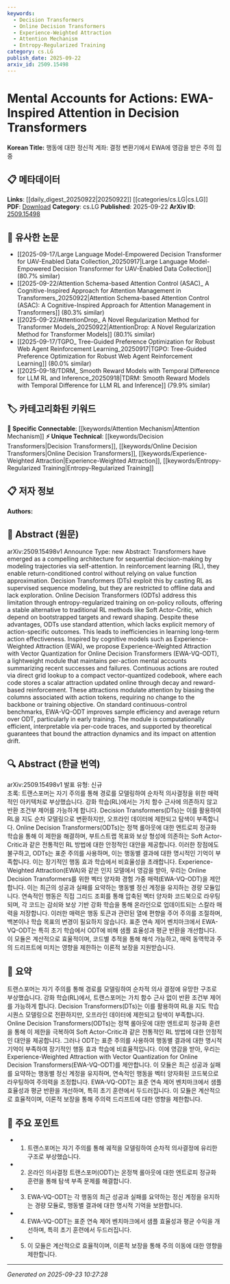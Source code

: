 ```yaml
---
keywords:
  - Decision Transformers
  - Online Decision Transformers
  - Experience-Weighted Attraction
  - Attention Mechanism
  - Entropy-Regularized Training
category: cs.LG
publish_date: 2025-09-22
arxiv_id: 2509.15498
---
```


<!-- KEYWORD_LINKING_METADATA:
{
  "processed_timestamp": "2025-09-23T10:27:28.740684",
  "vocabulary_version": "1.0",
  "selected_keywords": [
    "Decision Transformers",
    "Online Decision Transformers",
    "Experience-Weighted Attraction",
    "Attention Mechanism",
    "Entropy-Regularized Training"
  ],
  "rejected_keywords": [],
  "similarity_scores": {
    "Decision Transformers": 0.78,
    "Online Decision Transformers": 0.77,
    "Experience-Weighted Attraction": 0.75,
    "Attention Mechanism": 0.8,
    "Entropy-Regularized Training": 0.72
  },
  "extraction_method": "AI_prompt_based",
  "budget_applied": true,
  "candidates_json": {
    "candidates": [
      {
        "surface": "Decision Transformers",
        "canonical": "Decision Transformers",
        "aliases": [
          "DTs"
        ],
        "category": "unique_technical",
        "rationale": "Represents a novel approach in reinforcement learning by framing it as supervised sequence modeling.",
        "novelty_score": 0.75,
        "connectivity_score": 0.65,
        "specificity_score": 0.85,
        "link_intent_score": 0.78
      },
      {
        "surface": "Online Decision Transformers",
        "canonical": "Online Decision Transformers",
        "aliases": [
          "ODTs"
        ],
        "category": "unique_technical",
        "rationale": "An extension of Decision Transformers that incorporates online learning, enhancing exploration capabilities.",
        "novelty_score": 0.72,
        "connectivity_score": 0.68,
        "specificity_score": 0.82,
        "link_intent_score": 0.77
      },
      {
        "surface": "Experience-Weighted Attraction",
        "canonical": "Experience-Weighted Attraction",
        "aliases": [
          "EWA"
        ],
        "category": "unique_technical",
        "rationale": "A cognitive model that influences the proposed method, providing a unique perspective on action-outcome memory.",
        "novelty_score": 0.7,
        "connectivity_score": 0.6,
        "specificity_score": 0.8,
        "link_intent_score": 0.75
      },
      {
        "surface": "Attention Mechanism",
        "canonical": "Attention Mechanism",
        "aliases": [],
        "category": "specific_connectable",
        "rationale": "Central to the paper's methodology, connecting it to broader research on attention in machine learning.",
        "novelty_score": 0.4,
        "connectivity_score": 0.85,
        "specificity_score": 0.7,
        "link_intent_score": 0.8
      },
      {
        "surface": "Entropy-Regularized Training",
        "canonical": "Entropy-Regularized Training",
        "aliases": [],
        "category": "unique_technical",
        "rationale": "A specific training technique used to enhance the exploration capabilities of the model.",
        "novelty_score": 0.65,
        "connectivity_score": 0.55,
        "specificity_score": 0.78,
        "link_intent_score": 0.72
      }
    ],
    "ban_list_suggestions": [
      "Transformers",
      "Reinforcement Learning",
      "Soft Actor-Critic"
    ]
  },
  "decisions": [
    {
      "candidate_surface": "Decision Transformers",
      "resolved_canonical": "Decision Transformers",
      "decision": "linked",
      "scores": {
        "novelty": 0.75,
        "connectivity": 0.65,
        "specificity": 0.85,
        "link_intent": 0.78
      }
    },
    {
      "candidate_surface": "Online Decision Transformers",
      "resolved_canonical": "Online Decision Transformers",
      "decision": "linked",
      "scores": {
        "novelty": 0.72,
        "connectivity": 0.68,
        "specificity": 0.82,
        "link_intent": 0.77
      }
    },
    {
      "candidate_surface": "Experience-Weighted Attraction",
      "resolved_canonical": "Experience-Weighted Attraction",
      "decision": "linked",
      "scores": {
        "novelty": 0.7,
        "connectivity": 0.6,
        "specificity": 0.8,
        "link_intent": 0.75
      }
    },
    {
      "candidate_surface": "Attention Mechanism",
      "resolved_canonical": "Attention Mechanism",
      "decision": "linked",
      "scores": {
        "novelty": 0.4,
        "connectivity": 0.85,
        "specificity": 0.7,
        "link_intent": 0.8
      }
    },
    {
      "candidate_surface": "Entropy-Regularized Training",
      "resolved_canonical": "Entropy-Regularized Training",
      "decision": "linked",
      "scores": {
        "novelty": 0.65,
        "connectivity": 0.55,
        "specificity": 0.78,
        "link_intent": 0.72
      }
    }
  ]
}
-->

# Mental Accounts for Actions: EWA-Inspired Attention in Decision Transformers

**Korean Title:** 행동에 대한 정신적 계좌: 결정 변환기에서 EWA에 영감을 받은 주의 집중

## 📋 메타데이터

**Links**: [[daily_digest_20250922|20250922]] [[categories/cs.LG|cs.LG]]
**PDF**: [Download](https://arxiv.org/pdf/2509.15498.pdf)
**Category**: cs.LG
**Published**: 2025-09-22
**ArXiv ID**: [2509.15498](https://arxiv.org/abs/2509.15498)

## 🔗 유사한 논문
- [[2025-09-17/Large Language Model-Empowered Decision Transformer for UAV-Enabled Data Collection_20250917|Large Language Model-Empowered Decision Transformer for UAV-Enabled Data Collection]] (80.7% similar)
- [[2025-09-22/Attention Schema-based Attention Control (ASAC)_ A Cognitive-Inspired Approach for Attention Management in Transformers_20250922|Attention Schema-based Attention Control (ASAC): A Cognitive-Inspired Approach for Attention Management in Transformers]] (80.3% similar)
- [[2025-09-22/AttentionDrop_ A Novel Regularization Method for Transformer Models_20250922|AttentionDrop: A Novel Regularization Method for Transformer Models]] (80.1% similar)
- [[2025-09-17/TGPO_ Tree-Guided Preference Optimization for Robust Web Agent Reinforcement Learning_20250917|TGPO: Tree-Guided Preference Optimization for Robust Web Agent Reinforcement Learning]] (80.0% similar)
- [[2025-09-18/TDRM_ Smooth Reward Models with Temporal Difference for LLM RL and Inference_20250918|TDRM: Smooth Reward Models with Temporal Difference for LLM RL and Inference]] (79.9% similar)

## 🏷️ 카테고리화된 키워드
**🔗 Specific Connectable**: [[keywords/Attention Mechanism|Attention Mechanism]]
**⚡ Unique Technical**: [[keywords/Decision Transformers|Decision Transformers]], [[keywords/Online Decision Transformers|Online Decision Transformers]], [[keywords/Experience-Weighted Attraction|Experience-Weighted Attraction]], [[keywords/Entropy-Regularized Training|Entropy-Regularized Training]]

## 📋 저자 정보

**Authors:** 

## 📄 Abstract (원문)

arXiv:2509.15498v1 Announce Type: new 
Abstract: Transformers have emerged as a compelling architecture for sequential decision-making by modeling trajectories via self-attention. In reinforcement learning (RL), they enable return-conditioned control without relying on value function approximation. Decision Transformers (DTs) exploit this by casting RL as supervised sequence modeling, but they are restricted to offline data and lack exploration. Online Decision Transformers (ODTs) address this limitation through entropy-regularized training on on-policy rollouts, offering a stable alternative to traditional RL methods like Soft Actor-Critic, which depend on bootstrapped targets and reward shaping. Despite these advantages, ODTs use standard attention, which lacks explicit memory of action-specific outcomes. This leads to inefficiencies in learning long-term action effectiveness. Inspired by cognitive models such as Experience-Weighted Attraction (EWA), we propose Experience-Weighted Attraction with Vector Quantization for Online Decision Transformers (EWA-VQ-ODT), a lightweight module that maintains per-action mental accounts summarizing recent successes and failures. Continuous actions are routed via direct grid lookup to a compact vector-quantized codebook, where each code stores a scalar attraction updated online through decay and reward-based reinforcement. These attractions modulate attention by biasing the columns associated with action tokens, requiring no change to the backbone or training objective. On standard continuous-control benchmarks, EWA-VQ-ODT improves sample efficiency and average return over ODT, particularly in early training. The module is computationally efficient, interpretable via per-code traces, and supported by theoretical guarantees that bound the attraction dynamics and its impact on attention drift.

## 🔍 Abstract (한글 번역)

arXiv:2509.15498v1 발표 유형: 신규  
초록: 트랜스포머는 자기 주의를 통해 경로를 모델링하여 순차적 의사결정을 위한 매력적인 아키텍처로 부상했습니다. 강화 학습(RL)에서는 가치 함수 근사에 의존하지 않고 반환 조건부 제어를 가능하게 합니다. Decision Transformers(DTs)는 이를 활용하여 RL을 지도 순차 모델링으로 변환하지만, 오프라인 데이터에 제한되고 탐색이 부족합니다. Online Decision Transformers(ODTs)는 정책 롤아웃에 대한 엔트로피 정규화 학습을 통해 이 제한을 해결하며, 부트스트랩 목표와 보상 형성에 의존하는 Soft Actor-Critic과 같은 전통적인 RL 방법에 대한 안정적인 대안을 제공합니다. 이러한 장점에도 불구하고, ODTs는 표준 주의를 사용하며, 이는 행동별 결과에 대한 명시적인 기억이 부족합니다. 이는 장기적인 행동 효과 학습에서 비효율성을 초래합니다. Experience-Weighted Attraction(EWA)와 같은 인지 모델에서 영감을 받아, 우리는 Online Decision Transformers를 위한 벡터 양자화 경험 가중 매력(EWA-VQ-ODT)을 제안합니다. 이는 최근의 성공과 실패를 요약하는 행동별 정신 계정을 유지하는 경량 모듈입니다. 연속적인 행동은 직접 그리드 조회를 통해 압축된 벡터 양자화 코드북으로 라우팅되며, 각 코드는 감쇠와 보상 기반 강화 학습을 통해 온라인으로 업데이트되는 스칼라 매력을 저장합니다. 이러한 매력은 행동 토큰과 관련된 열에 편향을 주어 주의를 조절하며, 백본이나 학습 목표의 변경이 필요하지 않습니다. 표준 연속 제어 벤치마크에서 EWA-VQ-ODT는 특히 초기 학습에서 ODT에 비해 샘플 효율성과 평균 반환을 개선합니다. 이 모듈은 계산적으로 효율적이며, 코드별 추적을 통해 해석 가능하고, 매력 동역학과 주의 드리프트에 미치는 영향을 제한하는 이론적 보장을 지원받습니다.

## 📝 요약

트랜스포머는 자기 주의를 통해 경로를 모델링하여 순차적 의사 결정에 유망한 구조로 부상했습니다. 강화 학습(RL)에서, 트랜스포머는 가치 함수 근사 없이 반환 조건부 제어를 가능하게 합니다. Decision Transformers(DTs)는 이를 활용하여 RL을 지도 학습 시퀀스 모델링으로 전환하지만, 오프라인 데이터에 제한되고 탐색이 부족합니다. Online Decision Transformers(ODTs)는 정책 롤아웃에 대한 엔트로피 정규화 훈련을 통해 이 제한을 극복하여 Soft Actor-Critic과 같은 전통적인 RL 방법에 대한 안정적인 대안을 제공합니다. 그러나 ODT는 표준 주의를 사용하여 행동별 결과에 대한 명시적 기억이 부족하여 장기적인 행동 효과 학습에 비효율적입니다. 이에 영감을 받아, 우리는 Experience-Weighted Attraction with Vector Quantization for Online Decision Transformers(EWA-VQ-ODT)를 제안합니다. 이 모듈은 최근 성공과 실패를 요약하는 행동별 정신 계정을 유지하며, 연속적인 행동을 벡터 양자화된 코드북으로 라우팅하여 주의력을 조정합니다. EWA-VQ-ODT는 표준 연속 제어 벤치마크에서 샘플 효율성과 평균 반환을 개선하며, 특히 초기 훈련에서 두드러집니다. 이 모듈은 계산적으로 효율적이며, 이론적 보장을 통해 주의력 드리프트에 대한 영향을 제한합니다.

## 🎯 주요 포인트

- 1. 트랜스포머는 자기 주의를 통해 궤적을 모델링하여 순차적 의사결정에 유리한 구조로 부상했습니다.
- 2. 온라인 의사결정 트랜스포머(ODT)는 온정책 롤아웃에 대한 엔트로피 정규화 훈련을 통해 탐색 부족 문제를 해결합니다.
- 3. EWA-VQ-ODT는 각 행동의 최근 성공과 실패를 요약하는 정신 계정을 유지하는 경량 모듈로, 행동별 결과에 대한 명시적 기억을 보완합니다.
- 4. EWA-VQ-ODT는 표준 연속 제어 벤치마크에서 샘플 효율성과 평균 수익을 개선하며, 특히 초기 훈련에서 두드러집니다.
- 5. 이 모듈은 계산적으로 효율적이며, 이론적 보장을 통해 주의 이동에 대한 영향을 제한합니다.


---

*Generated on 2025-09-23 10:27:28*
